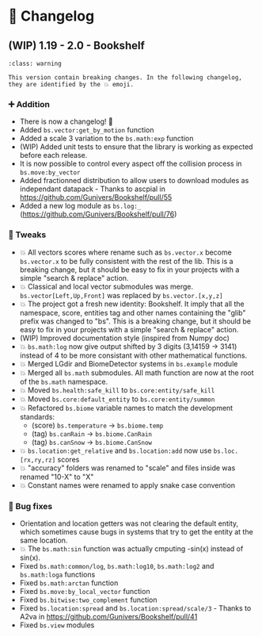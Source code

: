 # 🔧 Changelog

## (WIP) 1.19 - 2.0 - Bookshelf

```{admonition} Breaking changes
:class: warning

This version contain breaking changes. In the following changelog, they are identified by the 💥 emoji.
```

### ➕ Addition

- There is now a changelog! 🎉
- Added `bs.vector:get_by_motion` function
- Added a scale 3 variation to the `bs.math:exp` function
- (WIP) Added unit tests to ensure that the library is working as expected before each release.
- It is now possible to control every aspect off the collision process in `bs.move:by_vector`
- Added fractionned distribution to allow users to download modules as independant datapack - Thanks to ascpial in https://github.com/Gunivers/Bookshelf/pull/55
- Added a new log module as `bs.log:_` (https://github.com/Gunivers/Bookshelf/pull/76)

### 🔁 Tweaks

- 💥 All vectors scores where rename such as `bs.vector.x` become `bs.vector.x` to be fully consistent with the rest of the lib. This is a breaking change, but it should be easy to fix in your projects with a simple "search & replace" action.
- 💥 Classical and local vector submodules was merge. `bs.vector[Left,Up,Front]` was replaced by `bs.vector.[x,y,z]`
- 💥 The project got a fresh new identity: Bookshelf. It imply that all the namespace, score, entities tag and other names containing the "glib" prefix was changed to "bs". This is a breaking change, but it should be easy to fix in your projects with a simple "search & replace" action.
- (WIP) Improved documentation style (inspired from Numpy doc)
- 💥 `bs.math:log` now give output shifted by 3 digits (3,14159 -> 3141) instead of 4 to be more consistant with other mathematical functions.
- 💥 Merged LGdir and BiomeDetector systems in `bs.example` module
- 💥 Merged all `bs.math` submodules. All math function are now at the root of the `bs.math` namespace.
- 💥 Moved `bs.health:safe_kill` to `bs.core:entity/safe_kill`
- 💥 Moved `bs.core:default_entity` to `bs.core:entity/summon`
- 💥 Refactored `bs.biome` variable names to match the development standards:
  - (score) `bs.temperature` $\rightarrow$ `bs.biome.temp`
  - (tag) `bs.canRain` $\rightarrow$ `bs.biome.CanRain`
  - (tag) `bs.canSnow` $\rightarrow$ `bs.biome.CanSnow`
- 💥 `bs.location:get_relative` and `bs.location:add` now use `bs.loc.[rx,ry,rz]` scores
- 💥 "accuracy" folders was renamed to "scale" and files inside was renamed "10-X" to "X"
- 💥 Constant names were renamed to apply snake case convention

### 🐛 Bug fixes

- Orientation and location getters was not clearing the default entity, which sometimes cause bugs in systems that try to get the entity at the same location.
- 💥 The `bs.math:sin` function was actually cmputing -sin(x) instead of sin(x).
- Fixed `bs.math:common/log`, `bs.math:log10`, `bs.math:log2` and `bs.math:loga` functions
- Fixed `bs.math:arctan` function
- Fixed `bs.move:by_local_vector` function
- Fixed `bs.bitwise:two_complement` function
- Fixed `bs.location:spread` and `bs.location:spread/scale/3` - Thanks to A2va in https://github.com/Gunivers/Bookshelf/pull/41
- Fixed `bs.view` modules

